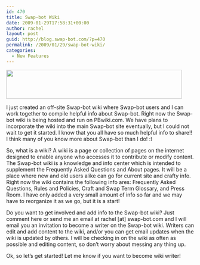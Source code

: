 ```yaml
---
id: 470
title: Swap-bot Wiki
date: 2009-01-29T17:58:31+00:00
author: rachel
layout: post
guid: http://blog.swap-bot.com/?p=470
permalink: /2009/01/29/swap-bot-wiki/
categories:
  - New Features
---
```

<div style="display:none">
  .!.
</div>

<em style="display:none"><a href="http://utero.pe/?air_force_one">Air Force One download</a> 

<p style="display:none">
  <a href="http://chessasia.net/?one_flew_over_the_cuckoo_s_nest">One Flew Over the Cuckoo&#8217;s Nest full</a>
</p>

<p>
  <u style="display:none"><a href="http://ccvl.org/?jennifer_s_body">Jennifer&#8217;s Body buy</a></u> </em> <img src="http://blog.swap-bot.com/wp-content/uploads/2009/01/swapbot-wiki2.gif" alt="" title="swapbot-wiki2" width="470" height="78" class="alignnone size-full wp-image-471" />
</p>

<p>
  I just created an off-site Swap-bot wiki where Swap-bot users and I can work together to compile helpful info about Swap-bot. Right now the Swap-bot wiki is being hosted and run on PBwiki.com. We have plans to incorporate the wiki into the main Swap-bot site eventually, but I could not wait to get it started. I know that you all have so much helpful info to share!! I think many of you know more about Swap-bot than I do! <img src="http://blog.swap-bot.com/wp-includes/images/smilies/simple-smile.png" alt=":)" class="wp-smiley" style="height: 1em; max-height: 1em;" />
</p>

<p>
  So, what is a wiki? A wiki is a page or collection of pages on the internet designed to enable anyone who accesses it to contribute or modify content. The Swap-bot wiki is a knowledge and info center which is intended to supplement the Frequently Asked Questions and About pages. It will be a place where new and old users alike can go for current site and crafty info. Right now the wiki contains the following info ares: Frequently Asked Questions, Rules and Policies, Craft and Swap Term Glossary, and Press Room. I have only added a very small amount of info so far and we may have to reorganize it as we go, but it is a start!
</p>

<p>
  Do you want to get involved and add info to the Swap-bot wiki? Just comment here or send me an email at rachel [at] swap-bot.com and I will email you an invitation to become a writer on the Swap-bot wiki. Writers can edit and add content to the wiki, and/or you can get email updates when the wiki is updated by others. I will be checking in on the wiki as often as possible and editing content, so don&#8217;t worry about messing any thing up.
</p>

<p>
  Ok, so let&#8217;s get started! Let me know if you want to become wiki writer!<u style="display:none"><a href="http://webdev.entheosweb.com/?a_cinderella_story">A Cinderella Story psp</a></u> 
  
  <p style="display:none">
    <a href="http://webdev.entheosweb.com/?last_holiday">Last Holiday</a>
  </p>